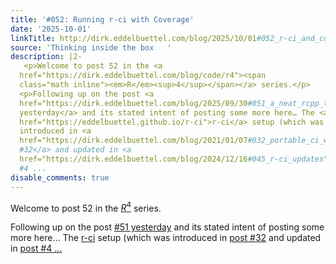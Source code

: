 ```yaml
---
title: '#052: Running r-ci with Coverage'
date: '2025-10-01'
linkTitle: http://dirk.eddelbuettel.com/blog/2025/10/01#052_r-ci_and_coverage
source: 'Thinking inside the box   '
description: |2-
   <p>Welcome to post 52 in the <a
  href="https://dirk.eddelbuettel.com/blog/code/r4"><span
  class="math inline"><em>R</em><sup>4</sup></span></a> series.</p>
  <p>Following up on the post <a
  href="https://dirk.eddelbuettel.com/blog/2025/09/30#051_a_neat_rcpp_trick">#51
  yesterday</a> and its stated intent of posting some more here… The <a
  href="https://eddelbuettel.github.io/r-ci">r-ci</a> setup (which was
  introduced in <a
  href="https://dirk.eddelbuettel.com/blog/2021/01/07#032_portable_ci_with_r-ci">post
  #32</a> and updated in <a
  href="https://dirk.eddelbuettel.com/blog/2024/12/16#045_r-ci_updates">post
  #4 ...
disable_comments: true
---
```

 <p>Welcome to post 52 in the <a
href="https://dirk.eddelbuettel.com/blog/code/r4"><span
class="math inline"><em>R</em><sup>4</sup></span></a> series.</p>
<p>Following up on the post <a
href="https://dirk.eddelbuettel.com/blog/2025/09/30#051_a_neat_rcpp_trick">#51
yesterday</a> and its stated intent of posting some more here… The <a
href="https://eddelbuettel.github.io/r-ci">r-ci</a> setup (which was
introduced in <a
href="https://dirk.eddelbuettel.com/blog/2021/01/07#032_portable_ci_with_r-ci">post
#32</a> and updated in <a
href="https://dirk.eddelbuettel.com/blog/2024/12/16#045_r-ci_updates">post
#4 ...